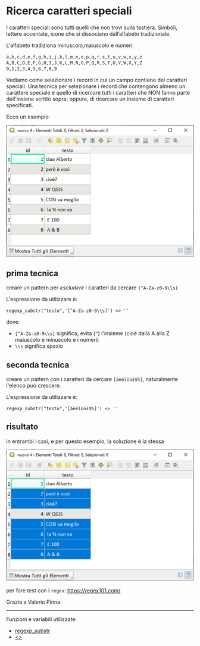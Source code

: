 # Ricerca caratteri speciali

I caratteri speciali sono tutti quelli che non trovi sulla tastiera. Simboli, lettere accentate, icone che si dissociano dall’alfabeto tradizionale.

L'alfabeto tradiziona minuscolo,maiuscolo e numeri:

```
a,b,c,d,e,f,g,h,i,j,k,l,m,n,o,p,q,r,s,t,u,v,w,x,y,z
A,B,C,D,E,F,G,H,I,J,K,L,M,N,O,P,Q,R,S,T,U,V,W,X,Y,Z
0,1,2,3,4,5,6,7,8,9
```

Vediamo come selezionare i record in cui un campo contiene dei caratteri speciali. Una tecnica per selezionare i record che contengono almeno un carattere speciale è quello di ricercare tutti i caratteri che NON fanno parte dell'insiene scritto sopra; oppure, di ricercare un insieme di caratteri specificati.

Ecco un esempio:

[![](../img/esempi/ricerca_caratteri_speciali/img_01.png)](../img/esempi/ricerca_caratteri_speciali/img_01.png)

## prima tecnica

creare un pattern per _escludere_ i caratteri da cercare `[^A-Za-z0-9\\s]`

L'espressione da utilizzare è:

```
regexp_substr("testo",'[^A-Za-z0-9\\s]') <> ''
```

dove:

- `[^A-Za-z0-9\\s]` significa, evita (`^`) l'insieme (cioè dalla A alla Z maiuscolo e minuscolo e i numeri)
- `\\s` significa spazio

## seconda tecnica

creare un pattern con i caratteri da cercare `[àèéìòù£$%]`, naturalmente l'elenco può crescere.

L'espressione da utilizzare è:

```
regexp_substr("testo",'[àèéìòù£$%]') <> ''
```

## risultato

in entrambi i casi, e per questo esempio, la soluzione è la stessa

[![](../img/esempi/ricerca_caratteri_speciali/img_02.png)](../img/esempi/ricerca_caratteri_speciali/img_02.png)

per fare test con i `regex`: <https://regex101.com/>

Grazie a Valerio Pinna

---

Funzioni e variabili utilizzate:

* [regexp_substr](../gr_funzioni/stringhe_di_testo/stringhe_di_testo_unico.md#regexp_substr)
* [<>](../gr_funzioni/operatori/operatori_unico.md#diverso)

